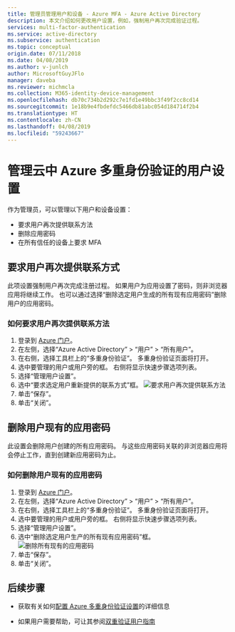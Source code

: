 ```yaml
---
title: 管理员管理用户和设备 - Azure MFA - Azure Active Directory
description: 本文介绍如何更改用户设置，例如，强制用户再次完成验证过程。
services: multi-factor-authentication
ms.service: active-directory
ms.subservice: authentication
ms.topic: conceptual
origin.date: 07/11/2018
ms.date: 04/08/2019
ms.author: v-junlch
author: MicrosoftGuyJFlo
manager: daveba
ms.reviewer: michmcla
ms.collection: M365-identity-device-management
ms.openlocfilehash: db70c734b2d292c7e1fd1e49bbc3f49f2cc8cd14
ms.sourcegitcommit: 1e18b9e4fbdefdc5466db81abc054d184714f2b4
ms.translationtype: HT
ms.contentlocale: zh-CN
ms.lasthandoff: 04/08/2019
ms.locfileid: "59243667"
---
```

# <a name="manage-user-settings-with-azure-multi-factor-authentication-in-the-cloud"></a>管理云中 Azure 多重身份验证的用户设置

作为管理员，可以管理以下用户和设备设置：

* 要求用户再次提供联系方法
* 删除应用密码
* 在所有信任的设备上要求 MFA

## <a name="require-users-to-provide-contact-methods-again"></a>要求用户再次提供联系方式

此项设置强制用户再次完成注册过程。 如果用户为应用设置了密码，则非浏览器应用将继续工作。  也可以通过选择“删除选定用户生成的所有现有应用密码”删除用户的应用密码。

### <a name="how-to-require-users-to-provide-contact-methods-again"></a>如何要求用户再次提供联系方法

1. 登录到 [Azure 门户](https://portal.azure.cn)。
2. 在左侧，选择“Azure Active Directory” > “用户” > “所有用户”。
3. 在右侧，选择工具栏上的“多重身份验证”。 多重身份验证页面将打开。
4. 选中要管理的用户或用户旁的框。 右侧将显示快速步骤选项列表。
5. 选择“管理用户设置”。
6. 选中“要求选定用户重新提供的联系方式”框。
   ![要求用户再次提供联系方法](./media/howto-mfa-userdevicesettings/reproofup.png)
7. 单击“保存”。
8. 单击“关闭”。

## <a name="delete-users-existing-app-passwords"></a>删除用户现有的应用密码

此设置会删除用户创建的所有应用密码。 与这些应用密码关联的非浏览器应用将会停止工作，直到创建新应用密码为止。

### <a name="how-to-delete-users-existing-app-passwords"></a>如何删除用户现有的应用密码

1. 登录到 [Azure 门户](https://portal.azure.cn)。
2. 在左侧，选择“Azure Active Directory” > “用户” > “所有用户”。
3. 在右侧，选择工具栏上的“多重身份验证”。 多重身份验证页面将打开。
4. 选中要管理的用户或用户旁的框。 右侧将显示快速步骤选项列表。
5. 选择“管理用户设置”。
6. 选中“删除选定用户生产的所有现有应用密码”框。
   ![删除所有现有的应用密码](./media/howto-mfa-userdevicesettings/deleteapppasswords.png)
7. 单击“保存”。
8. 单击“关闭”。


## <a name="next-steps"></a>后续步骤

- 获取有关如何[配置 Azure 多重身份验证设置](howto-mfa-mfasettings.md)的详细信息

- 如果用户需要帮助，可让其参阅[双重验证用户指南](../user-help/multi-factor-authentication-end-user.md)

<!-- Update_Description: wording update -->